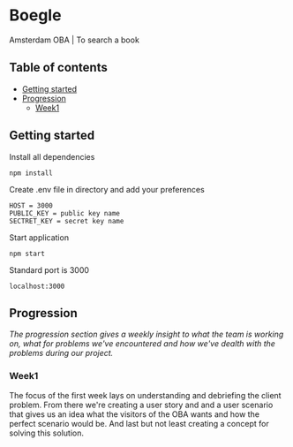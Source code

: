 # Boegle
Amsterdam OBA | To search a book

## Table of contents

* [Getting started](##getting_started)
* [Progression](##progression)
    * [Week1](###week1)

## Getting started

Install all dependencies
```
npm install
```

Create .env file in directory and add your preferences
```
HOST = 3000
PUBLIC_KEY = public key name
SECTRET_KEY = secret key name
```

Start application
```
npm start
```

Standard port is 3000
```
localhost:3000
```

## Progression

*The progression section gives a weekly insight to what the team is working on, what for problems we've encountered and how we've dealth with the problems during our project.*

### Week1

The focus of the first week lays on understanding and debriefing the client problem. From there we're creating a user story and and a user scenario that gives us an idea what the visitors of the OBA wants and how the perfect scenario would be. And last but not least creating a concept for solving this solution.